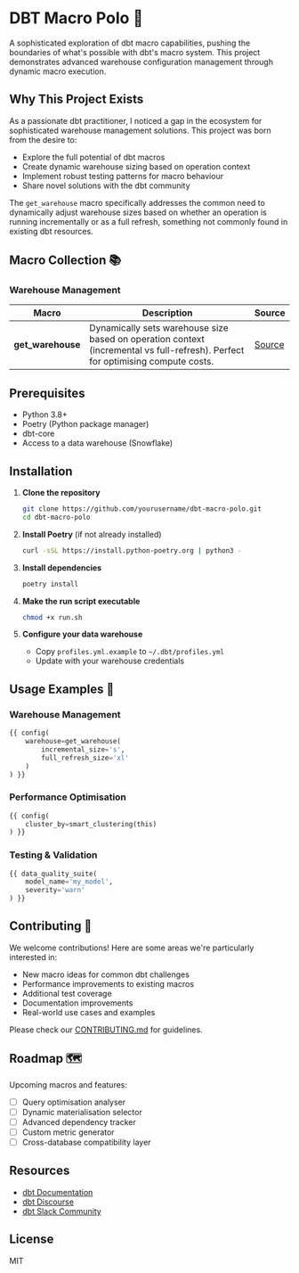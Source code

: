 # DBT Macro Polo 🎯

A sophisticated exploration of dbt macro capabilities, pushing the boundaries of what's possible with dbt's macro system. This project demonstrates advanced warehouse configuration management through dynamic macro execution.

## Why This Project Exists

As a passionate dbt practitioner, I noticed a gap in the ecosystem for sophisticated warehouse management solutions. This project was born from the desire to:

- Explore the full potential of dbt macros
- Create dynamic warehouse sizing based on operation context
- Implement robust testing patterns for macro behaviour
- Share novel solutions with the dbt community

The `get_warehouse` macro specifically addresses the common need to dynamically adjust warehouse sizes based on whether an operation is running incrementally or as a full refresh, something not commonly found in existing dbt resources.

## Macro Collection 📚

### Warehouse Management
| Macro | Description | Source |
|-------|-------------|--------|
| **get_warehouse** | Dynamically sets warehouse size based on operation context (incremental vs full-refresh). Perfect for optimising compute costs. | [Source](macros/get_warehouse/get_warehouse.sql) |


## Prerequisites

- Python 3.8+
- Poetry (Python package manager)
- dbt-core
- Access to a data warehouse (Snowflake)

## Installation

1. **Clone the repository**
   ```bash
   git clone https://github.com/yourusername/dbt-macro-polo.git
   cd dbt-macro-polo
   ```

2. **Install Poetry** (if not already installed)
   ```bash
   curl -sSL https://install.python-poetry.org | python3 -
   ```

3. **Install dependencies**
   ```bash
   poetry install
   ```

4. **Make the run script executable**
   ```bash
   chmod +x run.sh
   ```

5. **Configure your data warehouse**
   - Copy `profiles.yml.example` to `~/.dbt/profiles.yml`
   - Update with your warehouse credentials

## Usage Examples 🚀

### Warehouse Management
```sql
{{ config(
    warehouse=get_warehouse(
        incremental_size='s',
        full_refresh_size='xl'
    )
) }}
```

### Performance Optimisation
```sql
{{ config(
    cluster_by=smart_clustering(this)
) }}
```

### Testing & Validation
```sql
{{ data_quality_suite(
    model_name='my_model',
    severity='warn'
) }}
```

## Contributing 🤝

We welcome contributions! Here are some areas we're particularly interested in:
- New macro ideas for common dbt challenges
- Performance improvements to existing macros
- Additional test coverage
- Documentation improvements
- Real-world use cases and examples

Please check our [CONTRIBUTING.md](CONTRIBUTING.md) for guidelines.

## Roadmap 🗺️

Upcoming macros and features:
- [ ] Query optimisation analyser
- [ ] Dynamic materialisation selector
- [ ] Advanced dependency tracker
- [ ] Custom metric generator
- [ ] Cross-database compatibility layer

## Resources
- [dbt Documentation](https://docs.getdbt.com/)
- [dbt Discourse](https://discourse.getdbt.com/)
- [dbt Slack Community](https://community.getdbt.com/)

## License

MIT